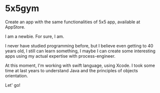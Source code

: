 # 5x5gym
Create an app with the same functionalities of 5x5 app, available at AppStore.

I am a newbie.
For sure, I am.

I never have studied programming before, but I believe even getting to 40 years old, I still can learn something, I maybe I can create some interesting apps using my actual expertise with process-engineer.

At this moment, I'm working with swift language, using Xcode. I took some time at last years to understand Java and the principles of objects orientation.

Let' go!

